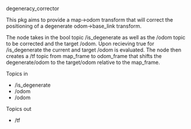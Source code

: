 degeneracy_corrector

This pkg aims to provide a map->odom transform that will correct the positioning of a 
degenerate odom->base_link transform.

The node takes in the bool topic /is_degenerate as well as the /odom topic to be corrected 
and the target /odom.
Upon recieving true for /is_degenerate the current and target /odom is evaluated. The node
then creates a /tf topic from map_frame to odom_frame that shifts the degenerate/odom to
the target/odom relative to the map_frame.

Topics in

  * /is_degenerate
  * /odom
  * /odom 

Topics out

  * /tf
